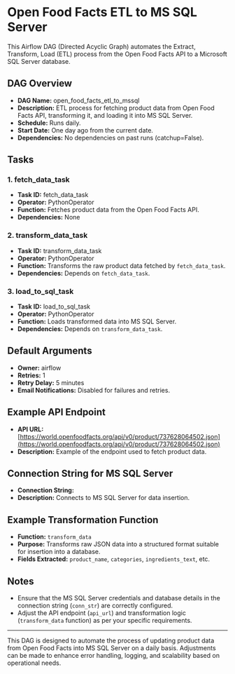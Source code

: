 # Open Food Facts ETL to MS SQL Server

This Airflow DAG (Directed Acyclic Graph) automates the Extract, Transform, Load (ETL) process from the Open Food Facts API to a Microsoft SQL Server database.

## DAG Overview

- **DAG Name:** open_food_facts_etl_to_mssql
- **Description:** ETL process for fetching product data from Open Food Facts API, transforming it, and loading it into MS SQL Server.
- **Schedule:** Runs daily.
- **Start Date:** One day ago from the current date.
- **Dependencies:** No dependencies on past runs (catchup=False).

## Tasks

### 1. fetch_data_task

- **Task ID:** fetch_data_task
- **Operator:** PythonOperator
- **Function:** Fetches product data from the Open Food Facts API.
- **Dependencies:** None

### 2. transform_data_task

- **Task ID:** transform_data_task
- **Operator:** PythonOperator
- **Function:** Transforms the raw product data fetched by `fetch_data_task`.
- **Dependencies:** Depends on `fetch_data_task`.

### 3. load_to_sql_task

- **Task ID:** load_to_sql_task
- **Operator:** PythonOperator
- **Function:** Loads transformed data into MS SQL Server.
- **Dependencies:** Depends on `transform_data_task`.

## Default Arguments

- **Owner:** airflow
- **Retries:** 1
- **Retry Delay:** 5 minutes
- **Email Notifications:** Disabled for failures and retries.

## Example API Endpoint

- **API URL:** [https://world.openfoodfacts.org/api/v0/product/737628064502.json](https://world.openfoodfacts.org/api/v0/product/737628064502.json)
- **Description:** Example of the endpoint used to fetch product data.

## Connection String for MS SQL Server

- **Connection String:** 
- **Description:** Connects to MS SQL Server for data insertion.

## Example Transformation Function

- **Function:** `transform_data`
- **Purpose:** Transforms raw JSON data into a structured format suitable for insertion into a database.
- **Fields Extracted:** `product_name`, `categories`, `ingredients_text`, etc.

## Notes

- Ensure that the MS SQL Server credentials and database details in the connection string (`conn_str`) are correctly configured.
- Adjust the API endpoint (`api_url`) and transformation logic (`transform_data` function) as per your specific requirements.

---

This DAG is designed to automate the process of updating product data from Open Food Facts into MS SQL Server on a daily basis. Adjustments can be made to enhance error handling, logging, and scalability based on operational needs.
